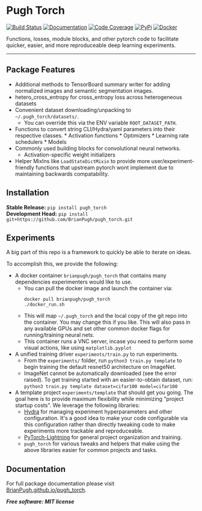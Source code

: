 # Pugh Torch

[![Build Status](https://github.com/BrianPugh/pugh_torch/workflows/Build%20Master/badge.svg)](https://github.com/BrianPugh/pugh_torch/actions)
[![Documentation](https://github.com/BrianPugh/pugh_torch/workflows/Documentation/badge.svg)](https://BrianPugh.github.io/pugh_torch)
[![Code Coverage](https://codecov.io/gh/BrianPugh/pugh_torch/branch/master/graph/badge.svg)](https://codecov.io/gh/BrianPugh/pugh_torch)
[![PyPi](https://img.shields.io/pypi/v/pugh_torch.svg)](https://pypi.org/project/pugh-torch/)
[![Docker](https://img.shields.io/docker/pulls/brianpugh/pugh-torch.svg)](https://hub.docker.com/repository/docker/brianpugh/pugh-torch)

Functions, losses, module blocks, and other pytorch code to facilitate
quicker, easier, and more reproduceable deep learning experiments.

---

## Package Features
* Additional methods to TensorBoard summary writer for adding normalized images and semantic segmentation images.
* hetero_cross_entropy for cross_entropy loss across heterogeneous datasets
* Convenient dataset downloading/unpacking to `~/.pugh_torch/datasets/`.
    * You can override this via the ENV variable `ROOT_DATASET_PATH`.
* Functions to convert string CLI/Hydra/yaml parameters into their respective
  classes.
      * Activation functions
      * Optimizers
      * Learning rate schedulers
      * Models
* Commonly used building blocks for convolutional neural networks.
    * Activation-specific weight initializers
* Helper MixIns like ``LoadStateDictMixin`` to provide more user/experiment-friendly
  functions that upstream pytorch wont implement due to maintaining 
  backwards compatability.

## Installation
**Stable Release:** `pip install pugh_torch`<br>
**Development Head:** `pip install git+https://github.com/BrianPugh/pugh_torch.git`

## Experiments
A big part of this repo is a framework to quickly be able to iterate on ideas.

To accomplish this, we provide the following:
* A docker container `brianpugh/pugh_torch` that contains many dependencies
  experimenters would like to use.
    * You can pull the docker image and launch the container via:
        ```
        docker pull brianpugh/pugh_torch
        ./docker_run.sh
        ```
    * This will map `~/.pugh_torch` and the local copy of the git repo 
      into the container. You may change this if you like.
      This will also pass in any available GPUs and set other common
      docker flags for running/training neural nets.
    * This container runs a VNC server, incase you need to perform some visual
      actions, like using `matplotlib.pyplot`
* A unified training driver `experiments/train.py` to run experiments.
    * From the `experiments/` folder, run `python3 train.py template` to begin
      training the default resnet50 architecture on ImageNet.
    * ImageNet cannot be automatically downloaded (see the error raised). To
      get training started with an easier-to-obtain dataset, run:
          ```
          python3 train.py template dataset=cifar100 model=cifar100
          ```
* A template project `experiments/template` that should get you going. The goal
  here is to  provide maximum flexibility while minimizing "project startup
  costs". We leverage the following libraries:
    * [Hydra](https://github.com/facebookresearch/hydra) for managing experiment
      hyperparameters and other configuration. It's a good idea to make your 
      code configurable via this configuration rather than directly tweaking 
      code to make experiments more trackable and reproduceable.
    * [PyTorch-Lightning](https://github.com/PyTorchLightning/pytorch-lightning)
      for general project organization and training.
    * `pugh_torch` for various tweaks and helpers that make using the above
      libraries easier for common projects and tasks.

## Documentation
For full package documentation please visit [BrianPugh.github.io/pugh_torch](https://BrianPugh.github.io/pugh_torch).

***Free software: MIT license***

